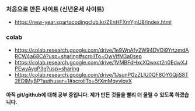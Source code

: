 ### 처음으로 만든 사이트 (신년운세 사이트)
* https://new-year.spartacodingclub.kr/ZEnHFXmYjnU8/index.html
### colab
* https://colab.research.google.com/drive/1e9WnAfv2W94DVOi9YrtzmdARCW4a68CA?usp=sharing#scrollTo=OwVlfM3a0sep
* https://colab.research.google.com/drive/1VMBFdHxcXQwxct2n0EdwXJPEwyAygP3g?usp=sharing
* https://colab.research.google.com/drive/1JsunPGzZLlU0QF8OY0QjiS8T2EDlMyBP?authuser=1#scrollTo=5fXmMqyylovX
#### 아직 git/github에 대해 공부 중입니다. 제가 만든 것들을 빨리 더 올릴 수 있도록 하겠습니다.
